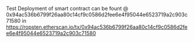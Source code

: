 Test Deployment of smart contract can be fount @ 0x94ac536b6799f26aa80c14cf9c0586d2fee6e4f95044e6523719a2c903c71580 
in  https://ropsten.etherscan.io/tx/0x94ac536b6799f26aa80c14cf9c0586d2fee6e4f95044e6523719a2c903c71580
